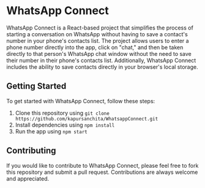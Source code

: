 # WhatsApp Connect

WhatsApp Connect is a React-based project that simplifies the process of starting a conversation on WhatsApp without having to save a contact's number in your phone's contacts list. The project allows users to enter a phone number directly into the app, click on "chat," and then be taken directly to that person's WhatsApp chat window without the need to save their number in their phone's contacts list. Additionally, WhatsApp Connect includes the ability to save contacts directly in your browser's local storage.

## Getting Started

To get started with WhatsApp Connect, follow these steps:

1. Clone this repository using `git clone https://github.com/kapursanchita/WhatsappConnect.git`
2. Install dependencies using `npm install`
3. Run the app using `npm start`

## Contributing

If you would like to contribute to WhatsApp Connect, please feel free to fork this repository and submit a pull request. Contributions are always welcome and appreciated.
